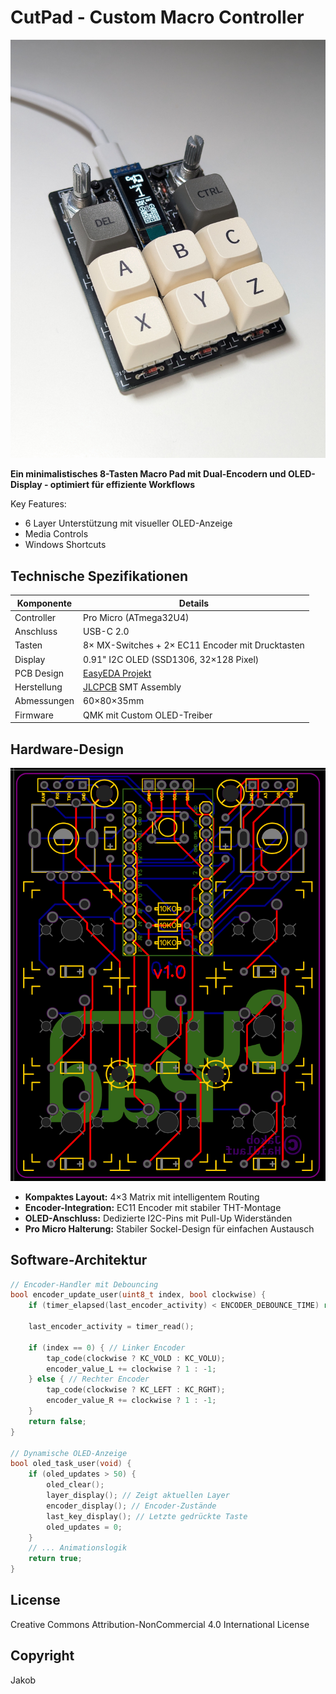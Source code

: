 # CutPad - Custom Macro Controller

![CutPad Assembly](docs/images/image1.jpg)

**Ein minimalistisches 8-Tasten Macro Pad mit Dual-Encodern und OLED-Display - optimiert für effiziente Workflows**

Key Features:
- 6 Layer Unterstützung mit visueller OLED-Anzeige
- Media Controls
- Windows Shortcuts

## Technische Spezifikationen
| Komponente          | Details                                               |
|---------------------|-------------------------------------------------------|
| Controller          | Pro Micro (ATmega32U4)                                |
| Anschluss           | USB-C 2.0                                             |
| Tasten              | 8× MX-Switches + 2× EC11 Encoder mit Drucktasten      |
| Display             | 0.91" I2C OLED (SSD1306, 32×128 Pixel)                |
| PCB Design          | [EasyEDA Projekt](https://easyeda.com)                |
| Herstellung         | [JLCPCB](https://jlcpcb.com) SMT Assembly             |
| Abmessungen         | 60×80×35mm                                            |
| Firmware            | QMK mit Custom OLED-Treiber                           |

## Hardware-Design
![PCB Layout](docs/images/footprints1.png)

- **Kompaktes Layout:** 4×3 Matrix mit intelligentem Routing
- **Encoder-Integration:** EC11 Encoder mit stabiler THT-Montage
- **OLED-Anschluss:** Dedizierte I2C-Pins mit Pull-Up Widerständen
- **Pro Micro Halterung:** Stabiler Sockel-Design für einfachen Austausch

## Software-Architektur
```c
// Encoder-Handler mit Debouncing
bool encoder_update_user(uint8_t index, bool clockwise) {
    if (timer_elapsed(last_encoder_activity) < ENCODER_DEBOUNCE_TIME) return false;
    
    last_encoder_activity = timer_read();
    
    if (index == 0) { // Linker Encoder
        tap_code(clockwise ? KC_VOLD : KC_VOLU);
        encoder_value_L += clockwise ? 1 : -1;
    } else { // Rechter Encoder
        tap_code(clockwise ? KC_LEFT : KC_RGHT);
        encoder_value_R += clockwise ? 1 : -1;
    }
    return false;
}

// Dynamische OLED-Anzeige
bool oled_task_user(void) {
    if (oled_updates > 50) {
        oled_clear();
        layer_display(); // Zeigt aktuellen Layer
        encoder_display(); // Encoder-Zustände
        last_key_display(); // Letzte gedrückte Taste
        oled_updates = 0;
    }
    // ... Animationslogik
    return true;
}
```

## License
Creative Commons Attribution-NonCommercial 4.0 International License

## Copyright
Jakob